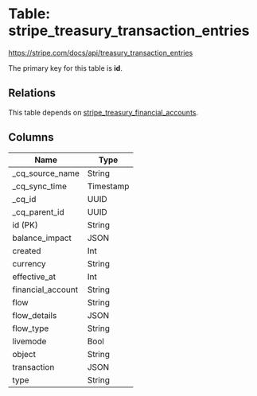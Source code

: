 # Table: stripe_treasury_transaction_entries

https://stripe.com/docs/api/treasury_transaction_entries

The primary key for this table is **id**.

## Relations

This table depends on [stripe_treasury_financial_accounts](stripe_treasury_financial_accounts.md).

## Columns

| Name          | Type          |
| ------------- | ------------- |
|_cq_source_name|String|
|_cq_sync_time|Timestamp|
|_cq_id|UUID|
|_cq_parent_id|UUID|
|id (PK)|String|
|balance_impact|JSON|
|created|Int|
|currency|String|
|effective_at|Int|
|financial_account|String|
|flow|String|
|flow_details|JSON|
|flow_type|String|
|livemode|Bool|
|object|String|
|transaction|JSON|
|type|String|